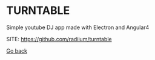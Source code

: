 # TURNTABLE
 
 Simple youtube DJ app made with Electron and Angular4
 
 SITE: https://github.com/radiium/turntable

 [Go back](https://portable-linux-apps.github.io/apps.html)
